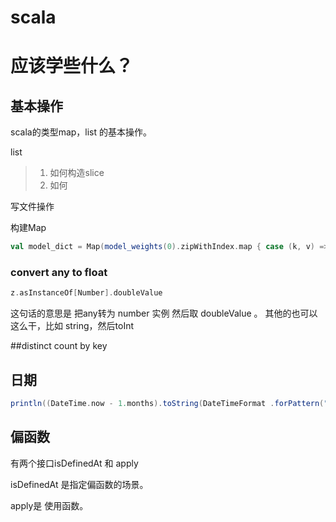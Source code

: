 # scala



# 应该学些什么？

## 基本操作

scala的类型map，list 的基本操作。

list

> 	1. 如何构造slice  
> 	2. 如何

写文件操作

构建Map

```scala
val model_dict = Map(model_weights(0).zipWithIndex.map { case (k, v) => (v, k) }: _*)
```

### convert  any to float

```scala
z.asInstanceOf[Number].doubleValue
```

这句话的意思是 把any转为 number 实例 然后取 doubleValue 。 其他的也可以这么干，比如 string，然后toInt

##distinct count by key

## 日期

```scala
println((DateTime.now - 1.months).toString(DateTimeFormat .forPattern("yyyyMMdd"))) // returns org.joda.time.DateTime = 2009-06-27T13:25:59.195-07:00
```

## 偏函数

有两个接口isDefinedAt 和 apply

isDefinedAt 是指定偏函数的场景。

apply是 使用函数。



